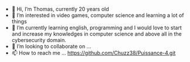 - 👋 Hi, I’m Thomas, currently 20 years old 
- 👀 I’m interested in video games, computer science and learning a lot of things
- 🌱 I’m currently learning english, programming and I would love to start and increase my knowledges in computer science and above all in the cybersecurity domain.
- 💞️ I’m looking to collaborate on ...
- 📫 How to reach me ...
https://github.com/Chuzz38/Puissance-4.git
<!---
Chuzz38/Chuzz38 is a ✨ special ✨ repository because its `README.md` (this file) appears on your GitHub profile.
You can click the Preview link to take a look at your changes.
--->
